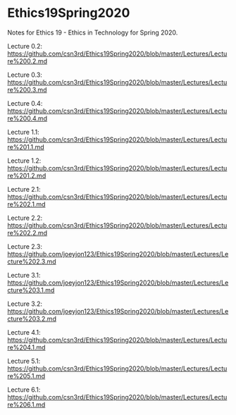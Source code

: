 # Ethics19Spring2020
Notes for Ethics 19 - Ethics in Technology for Spring 2020.

Lecture 0.2: https://github.com/csn3rd/Ethics19Spring2020/blob/master/Lectures/Lecture%200.2.md

Lecture 0.3: https://github.com/csn3rd/Ethics19Spring2020/blob/master/Lectures/Lecture%200.3.md

Lecture 0.4: https://github.com/csn3rd/Ethics19Spring2020/blob/master/Lectures/Lecture%200.4.md

Lecture 1.1: https://github.com/csn3rd/Ethics19Spring2020/blob/master/Lectures/Lecture%201.1.md

Lecture 1.2: https://github.com/csn3rd/Ethics19Spring2020/blob/master/Lectures/Lecture%201.2.md

Lecture 2.1: https://github.com/csn3rd/Ethics19Spring2020/blob/master/Lectures/Lecture%202.1.md

Lecture 2.2: https://github.com/csn3rd/Ethics19Spring2020/blob/master/Lectures/Lecture%202.2.md

Lecture 2.3: https://github.com/joeyjon123/Ethics19Spring2020/blob/master/Lectures/Lecture%202.3.md

Lecture 3.1: https://github.com/joeyjon123/Ethics19Spring2020/blob/master/Lectures/Lecture%203.1.md

Lecture 3.2: https://github.com/joeyjon123/Ethics19Spring2020/blob/master/Lectures/Lecture%203.2.md

Lecture 4.1: https://github.com/csn3rd/Ethics19Spring2020/blob/master/Lectures/Lecture%204.1.md

Lecture 5.1: https://github.com/csn3rd/Ethics19Spring2020/blob/master/Lectures/Lecture%205.1.md

Lecture 6.1: https://github.com/csn3rd/Ethics19Spring2020/blob/master/Lectures/Lecture%206.1.md
